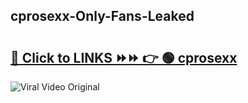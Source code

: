 
 ## cprosexx-Only-Fans-Leaked

# <h2><a href="https://clipsfans.com/cprosexx&ref=git">🔗 Click to LINKS ⏩⏩ 👉 🟢 cprosexx </a></h2>

<a href="https://clipsfans.com/cprosexx&ref=git" rel="nofollow" data-target="animated-image.originalLink"><img src="https://i.ibb.co.com/xMMVF88/686577567.gif" alt="Viral Video Original" style="max-width: 100%; display: inline-block;" data-target="animated-image.originalImage"></a>
